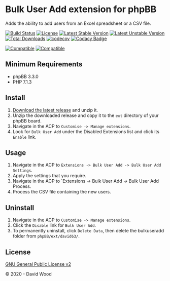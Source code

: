 # Bulk User Add extension for phpBB

Adds the ability to add users from an Excel spreadsheet or a CSV file.

[![Build Status](https://github.com/david63/bulkuseradd/workflows/Tests/badge.svg)](https://github.com/phpbb-extensions/david63/bulkuseradd)
[![License](https://poser.pugx.org/david63/bulkuseradd/license)](https://packagist.org/packages/david63/bulkuseradd)
[![Latest Stable Version](https://poser.pugx.org/david63/bulkuseradd/v/stable)](https://packagist.org/packages/david63/bulkuseradd)
[![Latest Unstable Version](https://poser.pugx.org/david63/bulkuseradd/v/unstable)](https://packagist.org/packages/david63/bulkuseradd)
[![Total Downloads](https://poser.pugx.org/david63/bulkuseradd/downloads)](https://packagist.org/packages/david63/bulkuseradd)
[![codecov](https://codecov.io/gh/david63/bulkuseradd/branch/master/graph/badge.svg?token=D2500PgRex)](https://codecov.io/gh/david63/bulkuseradd)
[![Codacy Badge](https://api.codacy.com/project/badge/Grade/9f82f66a5d5b459491425de15a257cd2)](https://www.codacy.com/manual/david63/bulkuseradd?utm_source=github.com&amp;utm_medium=referral&amp;utm_content=david63/bulkuseradd&amp;utm_campaign=Badge_Grade)

 [![Compatible](https://img.shields.io/badge/compatible-phpBB:3.2.x-blue.svg)](https://shields.io/)
 [![Compatible](https://img.shields.io/badge/compatible-phpBB:3.3.x-blue.svg)](https://shields.io/)

## Minimum Requirements
* phpBB 3.3.0
* PHP 7.1.3

## Install
1. [Download the latest release](https://github.com/david63/bulkuseradd/archive/3.2.zip) and unzip it.
2. Unzip the downloaded release and copy it to the `ext` directory of your phpBB board.
3. Navigate in the ACP to `Customise -> Manage extensions`.
4. Look for `Bulk User Add` under the Disabled Extensions list and click its `Enable` link.

## Usage
1. Navigate in the ACP to `Extensions -> Bulk User Add -> Bulk User Add Settings`.
2. Apply the settings that you require.
3. Navigate in the ACP to `Extensions -> Bulk User Add -> Bulk User Add Process.
4. Process the CSV file containing the new users.

## Uninstall
1. Navigate in the ACP to `Customise -> Manage extensions`.
2. Click the `Disable` link for `Bulk User Add`.
3. To permanently uninstall, click `Delete Data`, then delete the bulkuseradd folder from `phpBB/ext/david63/`.

## License
[GNU General Public License v2](http://opensource.org/licenses/GPL-2.0)

© 2020 - David Wood